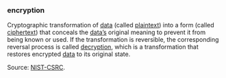 ### encryption

<p class="c8"><span>Cryptographic transformation of </span><span class="c2"><a class="c3" href="#h.o783ayrrkc6g">data</a></span><span>&nbsp;(called </span><span class="c2"><a class="c3" href="#h.ylf3pqlex968">plaintext</a></span><span>) into a form (called </span><span class="c2"><a class="c3" href="#h.9ripqbaz7egw">ciphertext</a></span><span>) that conceals the </span><span class="c2"><a class="c3" href="#h.o783ayrrkc6g">data’s</a></span><span>&nbsp;original meaning to prevent it from being known or used. If the transformation is reversible, the corresponding reversal process is called </span><span class="c2"><a class="c3" href="#h.fuc05ut9lwmq">decryption</a></span><span>, which is a transformation that restores encrypted </span><span class="c2"><a class="c3" href="#h.o783ayrrkc6g">data</a></span><span class="c0">&nbsp;to its original state.</span></p><p class="c8"><span>Source: </span><span class="c2"><a class="c3" href="https://www.google.com/url?q=https://csrc.nist.gov/glossary/term/encryption&amp;sa=D&amp;source=editors&amp;ust=1706779842660830&amp;usg=AOvVaw2vySx-DlNYIz4LKKk5DDZ7">NIST-CSRC</a></span><span class="c0">.</span></p>